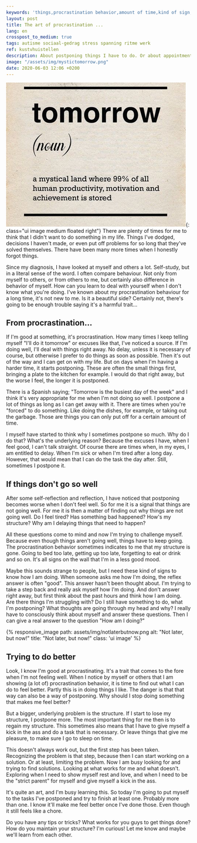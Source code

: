 ```yaml
---
keywords: 'things,procrastination behavior,amount of time,kind of sign,plenty of time'
layout: post
title: The art of procrastination ...
lang: en
crosspost_to_medium: true
tags: autisme sociaal-gedrag stress spanning ritme werk
ref: kustvhuistellen
description: About postponing things I have to do. Or about appointments, paying for goods and so on. A darker side of my autism.
image: "/assets/img/mystictomorrow.png"
date: 2020-06-03 12:06 +0200
---
```

![Tomorrow is a mysterious country, where 99% of the motivation and tasks are.](/assets/img/mystictomorrow.png){: class="ui image medium floated right"}
There are plenty of times for me to think that I didn't want to do something in my life. Things I've dodged, decisions I haven't made, or even put off problems for so long that they've solved themselves. There have been many more times when I honestly forgot things.

Since my diagnosis, I have looked at myself and others a lot. Self-study, but in a literal sense of the word. I often compare behaviour. Not only from myself to others, or from others to me, but certainly also difference in behavior of myself. How can you learn to deal with yourself when I don't know what you're doing. I've known about my procrastination behaviour for a long time, it's not new to me. Is it a beautiful side? Certainly not, there's going to be enough trouble saying it's a harmful trait...

## From procrastination...

If I'm good at something, it's procrastination. How many times I keep telling myself "I'll do it tomorrow" or excuses like that, I've noticed a source. If I'm doing well, I'll deal with things right away. No delay, unless it is necessary of course, but otherwise I prefer to do things as soon as possible. Then it's out of the way and I can get on with my life. But on days when I'm having a harder time, it starts postponing. These are often the small things first, bringing a plate to the kitchen for example. I would do that right away, but the worse I feel, the longer it is postponed.

There is a Spanish saying; "Tomorrow is the busiest day of the week" and I think it's very appropriate for me when I'm not doing so well. I postpone a lot of things as long as I can get away with it. There are times when you're "forced" to do something. Like doing the dishes, for example, or taking out the garbage. Those are things you can only put off for a certain amount of time.

I myself have started to think why I sometimes postpone so much. Why do I do that? What's the underlying reason? Because the excuses I have, when I feel good, I can't talk straight. Of course there are times when, in my eyes, I am entitled to delay. When I'm sick or when I'm tired after a long day. However, that would mean that I can do the task the day after. Still, sometimes I postpone it.

## If things don't go so well

After some self-reflection and reflection, I have noticed that postponing becomes worse when I don't feel well. So for me it is a signal that things are not going well. For me it is then a matter of finding out why things are not going well. Do I feel tired? Has something bad happened? How's my structure? Why am I delaying things that need to happen?

All these questions come to mind and now I'm trying to challenge myself. Because even though things aren't going well, things have to keep going. The procrastination behavior sometimes indicates to me that my structure is gone. Going to bed too late, getting up too late, forgetting to eat or drink and so on. It's all signs on the wall that I'm in a less good mood.

Maybe this sounds strange to people, but I need these kind of signs to know how I am doing. When someone asks me how I'm doing, the reflex answer is often "good". This answer hasn't been thought about. I'm trying to take a step back and really ask myself how I'm doing. And don't answer right away, but first think about the past hours and think how I am doing. Are there things I'm struggling with? Do I still have something to do, what I'm postponing? What thoughts are going through my head and why? I really have to consciously think about myself and answer these questions. Then I can give a real answer to the question "How am I doing?"

{% responsive_image path: assets/img/notlaterbutnow.png alt: "Not later, but now!" title: "Not later, but now!" class: 'ui image' %}

## Trying to do better

Look, I know I'm good at procrastinating. It's a trait that comes to the fore when I'm not feeling well. When I notice by myself or others that I am showing (a lot of) procrastination behavior, it is time to find out what I can do to feel better. Partly this is in doing things I like. The danger is that that way can also be a way of postponing. Why should I stop doing something that makes me feel better?

But a bigger, underlying problem is the structure. If I start to lose my structure, I postpone more. The most important thing for me then is to regain my structure. This sometimes also means that I have to give myself a kick in the ass and do a task that is necessary. Or leave things that give me pleasure, to make sure I go to sleep on time.

This doesn't always work out, but the first step has been taken. Recognizing the problem is that step, because then I can start working on a solution. Or at least, limiting the problem. Now I am busy looking for and trying to find solutions. Looking at what works for me and what doesn't. Exploring when I need to show myself rest and love, and when I need to be the "strict parent" for myself and give myself a kick in the ass.

It's quite an art, and I'm busy learning this. So today I'm going to put myself to the tasks I've postponed and try to finish at least one. Probably more than one. I know it'll make me feel better once I've done those. Even though it still feels like a chore.

Do you have any tips or tricks? What works for you guys to get things done? How do you maintain your structure? I'm curious! Let me know and maybe we'll learn from each other.
